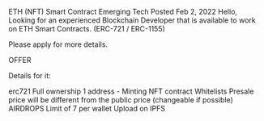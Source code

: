 ETH (NFT) Smart Contract Emerging Tech Posted Feb 2, 2022 Hello, Looking for an experienced Blockchain Developer that is available to work on ETH Smart Contracts. (ERC-721 / ERC-1155)

Please apply for more details.

OFFER

Details for it:

erc721 Full ownership 1 address - Minting NFT contract Whitelists Presale price will be different from the public price (changeable if possible) AIRDROPS Limit of 7 per wallet Upload on IPFS
